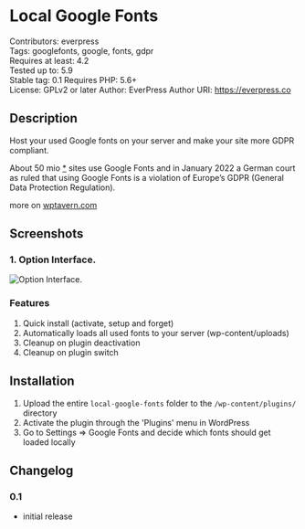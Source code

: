 # Local Google Fonts

Contributors: everpress  
Tags: googlefonts, google, fonts, gdpr  
Requires at least: 4.2  
Tested up to: 5.9  
Stable tag: 0.1
Requires PHP: 5.6+  
License: GPLv2 or later
Author: EverPress
Author URI: https://everpress.co

## Description

Host your used Google fonts on your server and make your site more GDPR compliant.

About 50 mio [\*](https://trends.builtwith.com/websitelist/Google-Font-API) sites use Google Fonts and in January 2022 a German court as ruled that using Google Fonts is a violation of Europe’s GDPR (General Data Protection Regulation).

more on [wptavern.com](https://wptavern.com/german-court-fines-website-owner-for-violating-the-gdpr-by-using-google-hosted-fonts)

## Screenshots

### 1. Option Interface.

![Option Interface.](screenshot-1.png)

### Features

1. Quick install (activate, setup and forget)
2. Automatically loads all used fonts to your server (wp-content/uploads)
3. Cleanup on plugin deactivation
4. Cleanup on plugin switch

## Installation

1. Upload the entire `local-google-fonts` folder to the `/wp-content/plugins/` directory
2. Activate the plugin through the 'Plugins' menu in WordPress
3. Go to Settings => Google Fonts and decide which fonts should get loaded locally

## Changelog

### 0.1

-   initial release
